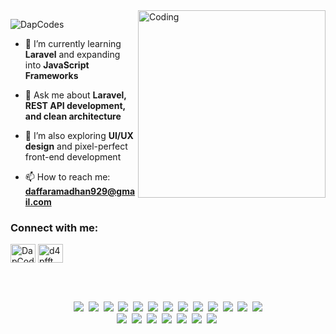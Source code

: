 <img align="right" alt="Coding" width="300" src="https://media.giphy.com/media/v1.Y2lkPTc5MGI3NjExbm9senlvZ3Uwbm13MDF5OHZsOWM0ajE3YjkxanRqZ2x2MGQyNGR2eCZlcD12MV9naWZzX3NlYXJjaCZjdD1n/bGgsc5mWoryfgKBx1u/giphy.gif">
<p align="left"> <img src="https://komarev.com/ghpvc/?username=DapCodes&label=Profile%20views&color=0e75b6&style=flat" alt="DapCodes" /> </p>

- 🌱 I’m currently learning **Laravel** and expanding into **JavaScript Frameworks**
  
- 💬 Ask me about **Laravel, REST API development, and clean architecture**
  
- 🧠 I’m also exploring **UI/UX design** and pixel-perfect front-end development
  
- 📫 How to reach me: **daffaramadhan929@gmail.com**

<h3 align="left">Connect with me:</h3>
<p align="left">
<a href="https://linkedin.com/in/daffa-ramadhan-3b2239335" target="blank"><img align="center" src="https://raw.githubusercontent.com/rahuldkjain/github-profile-readme-generator/master/src/images/icons/Social/linked-in-alt.svg" alt="DapCodes" height="30" width="40" /></a>
<a href="https://instagram.com/d4pfft" target="blank"><img align="center" src="https://raw.githubusercontent.com/rahuldkjain/github-profile-readme-generator/master/src/images/icons/Social/instagram.svg" alt="d4pfft" height="30" width="40" /></a>
</p>
<br>
<br>
<p align="center">
  <img src="https://skillicons.dev/icons?i=html" />&nbsp;
  <img src="https://skillicons.dev/icons?i=css" />&nbsp;
  <img src="https://skillicons.dev/icons?i=sass" />&nbsp;
  <img src="https://skillicons.dev/icons?i=tailwind" />&nbsp;
  <img src="https://skillicons.dev/icons?i=bootstrap" />&nbsp;  
  <img src="https://skillicons.dev/icons?i=javascript" />&nbsp;
  <img src="https://skillicons.dev/icons?i=react" />&nbsp;
  <img src="https://skillicons.dev/icons?i=vue" />&nbsp;
  <img src="https://skillicons.dev/icons?i=figma" />&nbsp;
  <img src="https://skillicons.dev/icons?i=php" />&nbsp;
  <img src="https://skillicons.dev/icons?i=go" />&nbsp;
  <img src="https://skillicons.dev/icons?i=nodejs" />&nbsp;
  <img src="https://skillicons.dev/icons?i=laravel" /> <br>
  <img src="https://skillicons.dev/icons?i=kubernetes" />&nbsp;
  <img src="https://skillicons.dev/icons?i=docker" />&nbsp;
  <img src="https://skillicons.dev/icons?i=mysql" />&nbsp;
  <img src="https://skillicons.dev/icons?i=sqlite" />&nbsp;
  <img src="https://skillicons.dev/icons?i=supabase" />&nbsp;
  <img src="https://skillicons.dev/icons?i=gitlab" />&nbsp;
  <img src="https://skillicons.dev/icons?i=git" />&nbsp;
</p>

